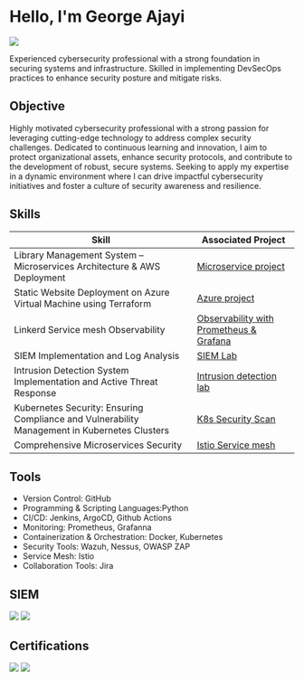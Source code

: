 # Hello, I'm George Ajayi
<a href="https://linkedin.com/in/george-ajayi-9176b1241"><img src="https://img.shields.io/badge/-LinkedIn-0072b1?&style=for-the-badge&logo=linkedin&logoColor=white" /></a>

Experienced cybersecurity professional with a strong foundation in securing systems and infrastructure. Skilled in implementing DevSecOps practices to enhance security posture and mitigate risks. 


## Objective

Highly motivated cybersecurity professional with a strong passion for leveraging cutting-edge technology to address complex security challenges. Dedicated to continuous learning and innovation, I aim to protect organizational assets, enhance security protocols, and contribute to the development of robust, secure systems. Seeking to apply my expertise in a dynamic environment where I can drive impactful cybersecurity initiatives and foster a culture of security awareness and resilience.

## Skills

| Skill                                         | Associated Project         |
|-----------------------------------------------|----------------------------|
|Library Management System – Microservices Architecture & AWS Deployment     | <a href="https://github.com/george-ajayiola/frontend-api-django">Microservice project</a>|                                   
| Static Website Deployment on Azure Virtual Machine using Terraform         | <a href="https://github.com/george-ajayiola/static-web-public-vm">Azure project</a>|
|Linkerd Service mesh Observability         | <a href="https://github.com/george-ajayiola/Linkerd-service-mesh-monitoring">Observability with Prometheus & Grafana</a>|
| SIEM Implementation and Log Analysis          | <a href="https://github.com/george-ajayiola/azure-sentinel-monitor-live-attacks">SIEM Lab</a>|
| Intrusion Detection System Implementation and Active Threat Response     | <a href="https://github.com/george-ajayiola/Intrusion-detection-lab-with-wazuh">Intrusion detection lab</a>|
| Kubernetes Security: Ensuring Compliance and Vulnerability Management in Kubernetes Clusters|  <a href="https://github.com/george-ajayiola/kubescape-demo">K8s Security Scan</a>|
| Comprehensive Microservices Security|  <a href="https://github.com/george-ajayiola/istio-servicemesh-setup">Istio Service mesh</a>|
## Tools
-  Version Control: GitHub
-  Programming & Scripting Languages:Python
-  CI/CD: Jenkins, ArgoCD, Github Actions
-  Monitoring: Prometheus, Grafanna
- Containerization & Orchestration: Docker, Kubernetes
- Security Tools: Wazuh, Nessus, OWASP ZAP
- Service Mesh: Istio
- Collaboration Tools: Jira
## SIEM
<div>
    <img src="https://img.shields.io/badge/-Microsoft_Sentinel-0078D4?&style=for-the-badge&logo=Microsoft&logoColor=white" />
    <img src="https://img.shields.io/badge/-Wazuh-1E90FF?&style=for-the-badge&logo=Wazuh&logoColor=white" />
</div>

## Certifications
<div>
<img src="https://img.shields.io/badge/-Security%2B-FF0000?&style=for-the-badge&logo=CompTIA&logoColor=white" />
  <img src="https://img.shields.io/badge/-AWS%20Certified%20Solutions%20Architect%20Associate-232F3E?style=for-the-badge&logo=AmazonAWS&logoColor=white" />

</div>
